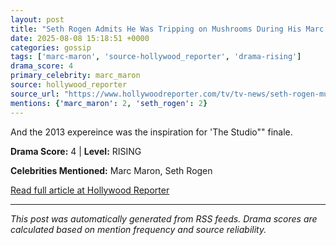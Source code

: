 ```yaml
---
layout: post
title: "Seth Rogen Admits He Was Tripping on Mushrooms During His Marc Maron Podcast Interview""
date: 2025-08-08 15:18:51 +0000
categories: gossip
tags: ['marc-maron', 'source-hollywood_reporter', 'drama-rising']
drama_score: 4
primary_celebrity: marc_maron
source: hollywood_reporter
source_url: "https://www.hollywoodreporter.com/tv/tv-news/seth-rogen-mushrooms-marc-maron-podcast-interview-the-studio-1236340210/""
mentions: {'marc_maron': 2, 'seth_rogen': 2}
---
```


And the 2013 expereince was the inspiration for 'The Studio"" finale.

**Drama Score:** 4 | **Level:** RISING

**Celebrities Mentioned:** Marc Maron, Seth Rogen

[Read full article at Hollywood Reporter](https://www.hollywoodreporter.com/tv/tv-news/seth-rogen-mushrooms-marc-maron-podcast-interview-the-studio-1236340210/)

---
*This post was automatically generated from RSS feeds. Drama scores are calculated based on mention frequency and source reliability.*
